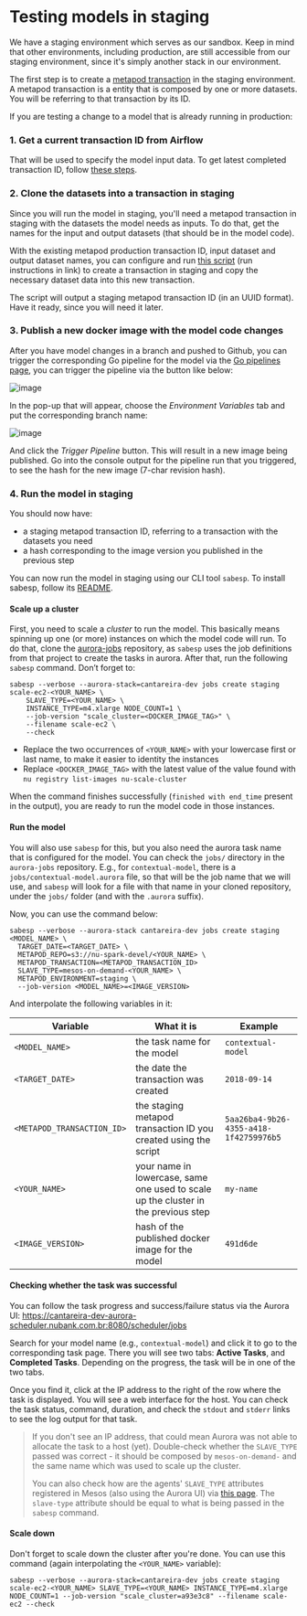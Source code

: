 # Testing models in staging

We have a staging environment which serves as our sandbox. Keep in mind that other environments, including production, are still accessible from our staging environment, since it's simply another stack in our environment.

The first step is to create a [metapod transaction](../glossary.md#transaction) in the staging environment. A metapod transaction is a entity that is composed by one or more datasets. You will be referring to that transaction by its ID.

If you are testing a change to a model that is already running in production:

### 1. Get a current transaction ID from Airflow

That will be used to specify the model input data. To get latest completed transaction ID, follow [these steps](https://github.com/nubank/data-infra-docs/blob/master/monitoring_nightly_run.md#finding-the-transaction-id).

### 2. Clone the datasets into a transaction in staging

Since you will run the model in staging, you'll need a metapod transaction in staging with the datasets the model needs as inputs. To do that, get the names for the input and output datasets (that should be in the model code).

With the existing metapod production transaction ID, input dataset and output dataset names, you can configure and run [this script](https://github.com/nubank/metapod/tree/master/scripts/copy_transaction) (run instructions in link) to create a transaction in staging and copy the necessary dataset data into this new transaction.

The script will output a staging metapod transaction ID (in an UUID format). Have it ready, since you will need it later.

### 3. Publish a new docker image with the model code changes

After you have model changes in a branch and pushed to Github, you can trigger the corresponding Go pipeline for the model via the [Go pipelines page](https://go.nubank.com.br/go/pipelines), you can trigger the pipeline via the button like below:

![image](https://user-images.githubusercontent.com/1674699/38299232-c1b8df3a-37f9-11e8-9116-fd46a2d05f62.png)

In the pop-up that will appear, choose the *Environment Variables* tab and put the corresponding branch name:

![image](https://user-images.githubusercontent.com/1674699/38299318-ff8e00ce-37f9-11e8-9d59-ad6eaf9f74e9.png)

And click the _Trigger Pipeline_ button. This will result in a new image being published. Go into the console output for the pipeline run that you triggered, to see the hash for the new image (7-char revision hash).

### 4. Run the model in staging

You should now have:
- a staging metapod transaction ID, referring to a transaction with the datasets you need
- a hash corresponding to the image version you published in the previous step

You can now run the model in staging using our CLI tool `sabesp`. To install sabesp, follow its [README](https://github.com/nubank/sabesp).

#### Scale up a cluster

First, you need to scale a _cluster_ to run the model. This basically
means spinning up one (or more) instances on which the model code will
run. To do that, clone the
[aurora-jobs](https://github.com/nubank/aurora-jobs) repository, as
`sabesp` uses the job definitions from that project to create the
tasks in aurora. After that, run the following `sabesp` command. Don’t forget to:

```
sabesp --verbose --aurora-stack=cantareira-dev jobs create staging scale-ec2-<YOUR_NAME> \
    SLAVE_TYPE=<YOUR_NAME> \
    INSTANCE_TYPE=m4.xlarge NODE_COUNT=1 \
    --job-version "scale_cluster=<DOCKER_IMAGE_TAG>" \
    --filename scale-ec2 \
    --check
```

  * Replace the two occurrences of `<YOUR_NAME>` with your lowercase
    first or last name, to make it easier to identity the instances
  * Replace `<DOCKER_IMAGE_TAG>` with the latest value of the value
    found with `nu registry list-images nu-scale-cluster`

When the command finishes successfully (`finished with end_time` present in the output), you are ready to run the model code in those instances.

#### Run the model

You will also use `sabesp` for this, but you also need the aurora task name that is configured for the model. You can check the `jobs/` directory in the `aurora-jobs` repository. E.g., for `contextual-model`, there is a `jobs/contextual-model.aurora` file, so that will be the job name that we will use, and `sabesp` will look for a file with that name in your cloned repository, under the `jobs/` folder (and with the `.aurora` suffix).

Now, you can use the command below:

```
sabesp --verbose --aurora-stack cantareira-dev jobs create staging <MODEL_NAME> \
  TARGET_DATE=<TARGET_DATE> \
  METAPOD_REPO=s3://nu-spark-devel/<YOUR_NAME> \
  METAPOD_TRANSACTION=<METAPOD_TRANSACTION_ID>
  SLAVE_TYPE=mesos-on-demand-<YOUR_NAME> \
  METAPOD_ENVIRONMENT=staging \
  --job-version <MODEL_NAME>=<IMAGE_VERSION>
```

And interpolate the following variables in it:

Variable | What it is | Example
---  | --- | ---
`<MODEL_NAME>` | the task name for the model | `contextual-model`
`<TARGET_DATE>` | the date the transaction was created | `2018-09-14`
`<METAPOD_TRANSACTION_ID>` | the staging metapod transaction ID you created using the script | `5aa26ba4-9b26-4355-a418-1f42759976b5`
`<YOUR_NAME>` | your name in lowercase, same one used to scale up the cluster in the previous step | `my-name`
`<IMAGE_VERSION>` | hash of the published docker image for the model | `491d6de`

#### Checking whether the task was successful

You can follow the task progress and success/failure status via the Aurora UI: https://cantareira-dev-aurora-scheduler.nubank.com.br:8080/scheduler/jobs

Search for your model name (e.g., `contextual-model`) and click it to go to the corresponding task page.
There you will see two tabs: **Active Tasks**, and **Completed Tasks**. Depending on the progress, the task will be in one of the two tabs.

Once you find it, click at the IP address to the right of the row where the task is displayed. You will see a web interface for the host. You can check the task status, command, duration, and check the `stdout` and `stderr` links to see the log output for that task.

> If you don't see an IP address, that could mean Aurora was not able to allocate the task to a host (yet). Double-check whether the `SLAVE_TYPE` passed was correct - it should be composed by `mesos-on-demand-` and the same name which was used to scale up the cluster.
>
> You can also check how are the agents' `SLAVE_TYPE` attributes registered in Mesos (also using the Aurora UI) via [this page](https://cantareira-dev-aurora-scheduler.nubank.com.br:8080/agents). The `slave-type` attribute should be equal to what is being passed in the `sabesp` command.

#### Scale down

Don't forget to scale down the cluster after you're done. You can use this command (again interpolating the `<YOUR_NAME>` variable):

```
sabesp --verbose --aurora-stack=cantareira-dev jobs create staging scale-ec2-<YOUR_NAME> SLAVE_TYPE=<YOUR_NAME> INSTANCE_TYPE=m4.xlarge NODE_COUNT=1 --job-version "scale_cluster=a93e3c8" --filename scale-ec2 --check
```
